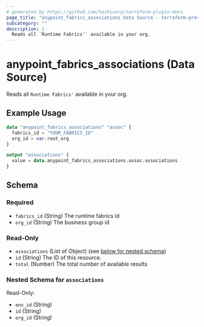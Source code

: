 ```yaml
---
# generated by https://github.com/hashicorp/terraform-plugin-docs
page_title: "anypoint_fabrics_associations Data Source - terraform-provider-anypoint"
subcategory: ""
description: |-
  Reads all `Runtime Fabrics'` available in your org.
---
```


# anypoint_fabrics_associations (Data Source)

Reads all `Runtime Fabrics'` available in your org.

## Example Usage

```terraform
data "anypoint_fabrics_associations" "assoc" {
  fabrics_id = "YOUR_FABRICS_ID"
  org_id = var.root_org
}

output "associations" {
  value = data.anypoint_fabrics_associations.assoc.associations
}
```

<!-- schema generated by tfplugindocs -->
## Schema

### Required

- `fabrics_id` (String) The runtime fabrics id
- `org_id` (String) The business group id

### Read-Only

- `associations` (List of Object) (see [below for nested schema](#nestedatt--associations))
- `id` (String) The ID of this resource.
- `total` (Number) The total number of available results

<a id="nestedatt--associations"></a>
### Nested Schema for `associations`

Read-Only:

- `env_id` (String)
- `id` (String)
- `org_id` (String)


